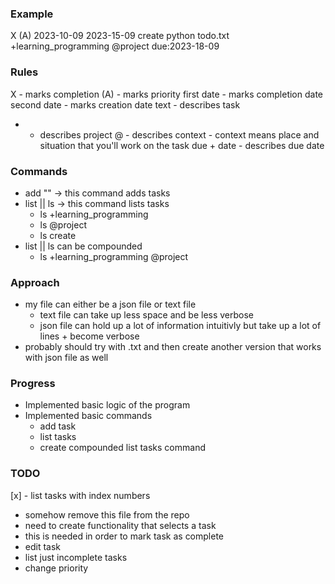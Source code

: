 
### Example

X (A) 2023-10-09 2023-15-09 create python todo.txt +learning_programming @project due:2023-18-09

### Rules
X - marks completion
(A) - marks priority
first date - marks completion date
second date - marks creation date
text - describes task
+ - describes project
@ - describes context - context means place and situation that you'll work on the task
due + date - describes due date


### Commands
- add "" -> this command adds tasks
- list || ls -> this command lists tasks
	- ls +learning_programming
	- ls @project
	- ls create
- list || ls can be compounded
	- ls +learning_programming @project


### Approach
- my file can either be a json file or text file
	- text file can take up less space and be less verbose
	- json file can hold up a lot of information intuitivly but take up a lot of lines + become verbose
- probably should try with .txt and then create another version that works with json file as well


### Progress
- Implemented basic logic of the program
- Implemented basic commands
	- add task
	- list tasks
	- create compounded list tasks command

### TODO
[x] - list tasks with index numbers
- somehow remove this file from the repo
- need to create functionality that selects a task
- this is needed in order to mark task as complete
- edit task
- list just incomplete tasks
- change priority
